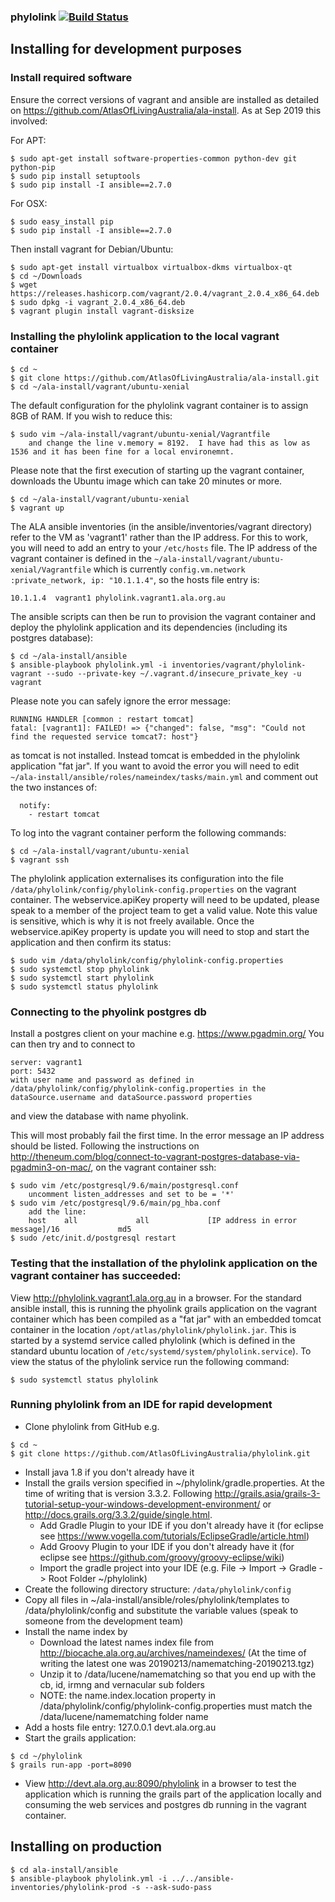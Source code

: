 ### phylolink   [![Build Status](https://travis-ci.org/AtlasOfLivingAustralia/phylolink.svg?branch=master)](https://travis-ci.org/AtlasOfLivingAustralia/phylolink)

## Installing for development purposes

### Install required software

Ensure the correct versions of vagrant and ansible are installed as detailed on https://github.com/AtlasOfLivingAustralia/ala-install.  As at Sep 2019 this involved:

For APT:
```
$ sudo apt-get install software-properties-common python-dev git python-pip
$ sudo pip install setuptools
$ sudo pip install -I ansible==2.7.0
```

For OSX:
```
$ sudo easy_install pip
$ sudo pip install -I ansible==2.7.0
```

Then install vagrant for Debian/Ubuntu:
```
$ sudo apt-get install virtualbox virtualbox-dkms virtualbox-qt
$ cd ~/Downloads
$ wget https://releases.hashicorp.com/vagrant/2.0.4/vagrant_2.0.4_x86_64.deb
$ sudo dpkg -i vagrant_2.0.4_x86_64.deb
$ vagrant plugin install vagrant-disksize
```

### Installing the phylolink application to the local vagrant container

```
$ cd ~
$ git clone https://github.com/AtlasOfLivingAustralia/ala-install.git
$ cd ~/ala-install/vagrant/ubuntu-xenial
```

The default configuration for the phylolink vagrant container is to assign 8GB of RAM.  If you wish to reduce this:
```
$ sudo vim ~/ala-install/vagrant/ubuntu-xenial/Vagrantfile
    and change the line v.memory = 8192.  I have had this as low as 1536 and it has been fine for a local environemnt.
```

Please note that the first execution of starting up the vagrant container, downloads the Ubuntu image which can take 20 minutes or more.
```
$ cd ~/ala-install/vagrant/ubuntu-xenial
$ vagrant up
```

The ALA ansible inventories (in the ansible/inventories/vagrant directory) refer to the VM as 'vagrant1' rather than the IP address. For this to work, you will need to add an entry to your ```/etc/hosts``` file.  The IP address of the vagrant container is defined in the ```~/ala-install/vagrant/ubuntu-xenial/Vagrantfile``` which is currently ```config.vm.network :private_network, ip: "10.1.1.4"```, so the hosts file entry is:
```
10.1.1.4  vagrant1 phylolink.vagrant1.ala.org.au
```

The ansible scripts can then be run to provision the vagrant container and deploy the phylolink application and its dependencies (including its postgres database):
```
$ cd ~/ala-install/ansible
$ ansible-playbook phylolink.yml -i inventories/vagrant/phylolink-vagrant --sudo --private-key ~/.vagrant.d/insecure_private_key -u vagrant
```
Please note you can safely ignore the error message:
```
RUNNING HANDLER [common : restart tomcat] 
fatal: [vagrant1]: FAILED! => {"changed": false, "msg": "Could not find the requested service tomcat7: host"}
```
as tomcat is not installed.  Instead tomcat is embedded in the phylolink application "fat jar".  If you want to avoid the error you will need to edit ```~/ala-install/ansible/roles/nameindex/tasks/main.yml``` and comment out the two instances of:
```
  notify:
    - restart tomcat
```

To log into the vagrant container perform the following commands:
```
$ cd ~/ala-install/vagrant/ubuntu-xenial
$ vagrant ssh
```

The phylolink application externalises its configuration into the file ```/data/phylolink/config/phylolink-config.properties``` on the vagrant container.
The webservice.apiKey property will need to be updated, please speak to a member of the project team to get a valid value.  Note this value is sensitive, which is why it is not freely available.  Once the webservice.apiKey property is update you will need to stop and start the application and then confirm its status:
```
$ sudo vim /data/phylolink/config/phylolink-config.properties
$ sudo systemctl stop phylolink
$ sudo systemctl start phylolink
$ sudo systemctl status phylolink
```

### Connecting to the phyolink postgres db

Install a postgres client on your machine e.g. https://www.pgadmin.org/
You can then try and to connect to 
```
server: vagrant1
port: 5432
with user name and password as defined in /data/phylolink/config/phylolink-config.properties in the dataSource.username and dataSource.password properties
```
and view the database with name phyolink.  

This will most probably fail the first time.  In the error message an IP address should be listed.  Following the instructions on http://theneum.com/blog/connect-to-vagrant-postgres-database-via-pgadmin3-on-mac/, on the vagrant container ssh:
```
$ sudo vim /etc/postgresql/9.6/main/postgresql.conf
    uncomment listen_addresses and set to be = '*' 
$ sudo vim /etc/postgresql/9.6/main/pg_hba.conf
    add the line: 
	host    all             all             [IP address in error message]/16             md5
$ sudo /etc/init.d/postgresql restart    
```

### Testing that the installation of the phylolink application on the vagrant container has succeeded:
View http://phylolink.vagrant1.ala.org.au in a browser.  For the standard ansible install, this is running the phyolink grails application on the vagrant container which has been compiled as a "fat jar" with an embedded tomcat container in the location ```/opt/atlas/phylolink/phylolink.jar```.  This is started by a systemd service called phylolink (which is defined in the standard ubuntu location of ```/etc/systemd/system/phylolink.service```).  To view the status of the phylolink service run the following command:
```
$ sudo systemctl status phylolink
```

### Running phylolink from an IDE for rapid development

* Clone phylolink from GitHub e.g. 
```
$ cd ~
$ git clone https://github.com/AtlasOfLivingAustralia/phylolink.git
```
* Install java 1.8 if you don't already have it
* Install the grails version specified in ~/phylolink/gradle.properties.  At the time of writing that is version 3.3.2.  Following  http://grails.asia/grails-3-tutorial-setup-your-windows-development-environment/ or http://docs.grails.org/3.3.2/guide/single.html.
  * Add Gradle Plugin to your IDE if you don't already have it (for eclipse see https://www.vogella.com/tutorials/EclipseGradle/article.html)
  * Add Groovy Plugin to your IDE if you don't already have it (for eclipse see https://github.com/groovy/groovy-eclipse/wiki)
  * Import the gradle project into your IDE (e.g. File -> Import -> Gradle -> Root Folder ~/phylolink)
* Create the following directory structure: ```/data/phylolink/config```
* Copy all files in ~/ala-install/ansible/roles/phylolink/templates to /data/phylolink/config and substitute the variable values (speak to someone from the development team)
* Install the name index by 
  * Download the latest names index file from http://biocache.ala.org.au/archives/nameindexes/ (At the time of writing the latest one was 20190213/namematching-20190213.tgz)
  * Unzip it to /data/lucene/namematching so that you end up with the cb, id, irmng and vernacular sub folders
  * NOTE: the name.index.location property in /data/phylolink/config/phylolink-config.properties must match the /data/lucene/namematching folder name
* Add a hosts file entry: 127.0.0.1    devt.ala.org.au
* Start the grails application:
```
$ cd ~/phylolink
$ grails run-app -port=8090
```
* View http://devt.ala.org.au:8090/phylolink in a browser to test the application which is running the grails part of the application locally and consuming the web services and postgres db running in the vagrant container.

## Installing on production
```
$ cd ala-install/ansible
$ ansible-playbook phylolink.yml -i ../../ansible-inventories/phylolink-prod -s --ask-sudo-pass
```

